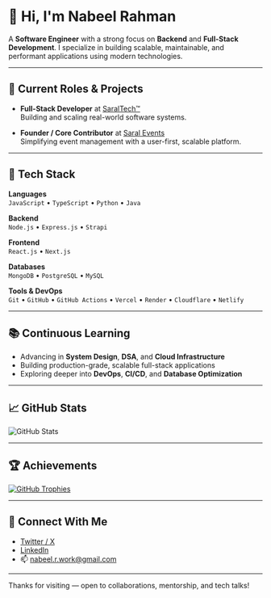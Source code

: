 # 👋 Hi, I'm Nabeel Rahman

A **Software Engineer** with a strong focus on **Backend** and **Full-Stack Development**. I specialize in building scalable, maintainable, and performant applications using modern technologies.

---

## 🚀 Current Roles & Projects

- **Full-Stack Developer** at [SaralTech™](https://saraltech.in)  
  Building and scaling real-world software systems.
  
- **Founder / Core Contributor** at [Saral Events](https://events.saralgroups.com/)  
  Simplifying event management with a user-first, scalable platform.

---

## 🧰 Tech Stack

**Languages**  
`JavaScript` • `TypeScript` • `Python` • `Java`

**Backend**  
`Node.js` • `Express.js` • `Strapi`

**Frontend**  
`React.js` • `Next.js`

**Databases**  
`MongoDB` • `PostgreSQL` • `MySQL`

**Tools & DevOps**  
`Git` • `GitHub` • `GitHub Actions` • `Vercel` • `Render` • `Cloudflare` • `Netlify`

---

## 📚 Continuous Learning

- Advancing in **System Design**, **DSA**, and **Cloud Infrastructure**
- Building production-grade, scalable full-stack applications
- Exploring deeper into **DevOps**, **CI/CD**, and **Database Optimization**

---

## 📈 GitHub Stats

![GitHub Stats](https://github-readme-stats.vercel.app/api?username=iamnabeelrahman&show_icons=true&theme=radical)

---

## 🏆 Achievements

[![GitHub Trophies](https://github-profile-trophy.vercel.app/?username=iamnabeelrahman&theme=radical&no-frame=true&margin-w=15&margin-h=15)](https://github.com/ryo-ma/github-profile-trophy)

---

## 🤝 Connect With Me

- [Twitter / X](https://x.com/IamNabeelRahman)  
- [LinkedIn](https://www.linkedin.com/in/iamnabeelrahman/)  
- 📫 [nabeel.r.work@gmail.com](mailto:nabeel.r.work@gmail.com)

---

Thanks for visiting — open to collaborations, mentorship, and tech talks!
